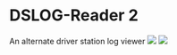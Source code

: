 # DSLOG-Reader 2
An alternate driver station log viewer
![](https://i.imgur.com/3d4BfYe.png)
![](https://i.imgur.com/L3H9ajT.png)


